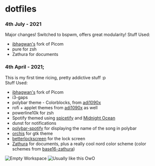 # dotfiles
### 4th July - 2021
Major changes! Switched to bspwm, offers great modularity!
Stuff Used:
- [ibhagwan's](https://github.com/ibhagwan/picom) fork of Picom
- pure for zsh
- Zathura for documents
### 4th April - 2021; 
This is my first time ricing, pretty addictive stuff :p  
Stuff Used:
- [ibhagwan's](https://github.com/ibhagwan/picom) fork of Picom
- i3-gaps
- polybar theme - Colorblocks, from [adi1090x](https://github.com/adi1090x/polybar-themes) 
- rofi + applet themes from [adi1090x](https://github.com/adi1090x/rofi) as well
- powerline10k for zsh
- Spotify themed using [spicetify](https://github.com/khanhas/spicetify-cli) and [Midnight Ocean](https://github.com/morpheusthewhite/spicetify-themes/wiki/Themes-preview#Material-Ocean)
- dunst for notifications
- [polybar-spotify](https://github.com/Jvanrhijn/polybar-spotify) for displaying the name of the song in polybar
- [orchis](https://github.com/vinceliuice/Orchis-theme) for gtk theme
- [betterlockscreen](https://github.com/pavanjadhaw/betterlockscreen) for the lock screen  
- [Zathura](https://pwmt.org/projects/zathura/) for documents, plus a really cool nord color scheme (color schemes from [base16-zathura](https://github.com/HaoZeke/base16-zathura))
 
![Empty Workspace](https://github.com/murphodinger/dotfiles/blob/master/akashi/Screenshots/rice1_02.png?raw=true)
![Usually like this OwO](https://github.com/murphodinger/dotfiles/blob/master/akashi/Screenshots/rice1_03.png?raw=true)
